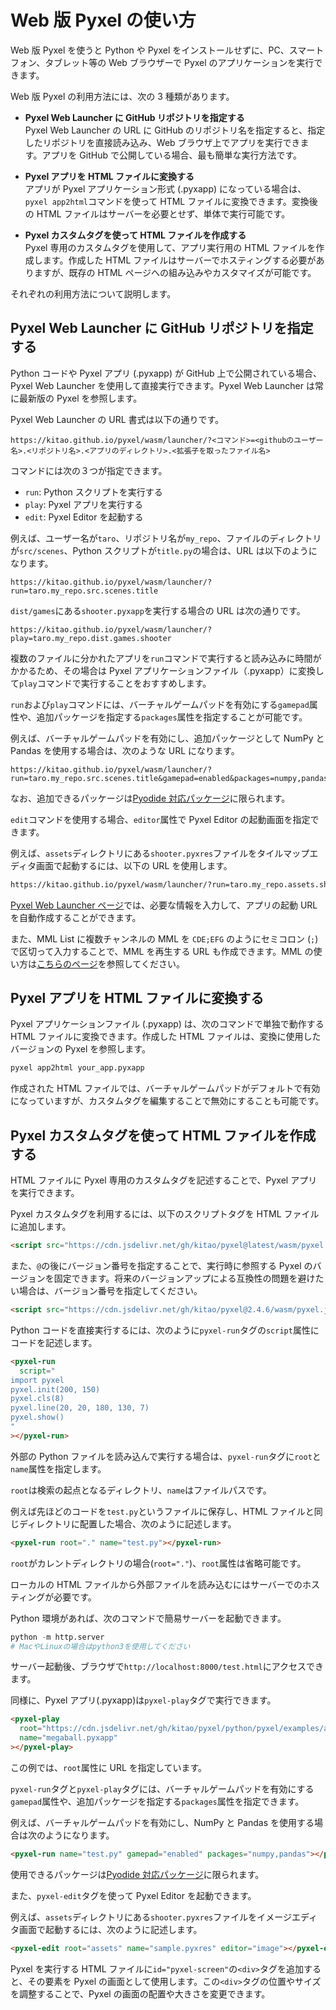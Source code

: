 # Web 版 Pyxel の使い方

Web 版 Pyxel を使うと Python や Pyxel をインストールせずに、PC、スマートフォン、タブレット等の Web ブラウザーで Pyxel のアプリケーションを実行できます。

Web 版 Pyxel の利用方法には、次の 3 種類があります。

- **Pyxel Web Launcher に GitHub リポジトリを指定する**<br>
  Pyxel Web Launcher の URL に GitHub のリポジトリ名を指定すると、指定したリポジトリを直接読み込み、Web ブラウザ上でアプリを実行できます。アプリを GitHub で公開している場合、最も簡単な実行方法です。

- **Pyxel アプリを HTML ファイルに変換する**<br>
  アプリが Pyxel アプリケーション形式 (.pyxapp) になっている場合は、`pyxel app2html`コマンドを使って HTML ファイルに変換できます。変換後の HTML ファイルはサーバーを必要とせず、単体で実行可能です。

- **Pyxel カスタムタグを使って HTML ファイルを作成する**<br>
  Pyxel 専用のカスタムタグを使用して、アプリ実行用の HTML ファイルを作成します。作成した HTML ファイルはサーバーでホスティングする必要がありますが、既存の HTML ページへの組み込みやカスタマイズが可能です。

それぞれの利用方法について説明します。

## Pyxel Web Launcher に GitHub リポジトリを指定する

Python コードや Pyxel アプリ (.pyxapp) が GitHub 上で公開されている場合、Pyxel Web Launcher を使用して直接実行できます。Pyxel Web Launcher は常に最新版の Pyxel を参照します。

Pyxel Web Launcher の URL 書式は以下の通りです。

```
https://kitao.github.io/pyxel/wasm/launcher/?<コマンド>=<githubのユーザー名>.<リポジトリ名>.<アプリのディレクトリ>.<拡張子を取ったファイル名>
```

コマンドには次の３つが指定できます。

- `run`: Python スクリプトを実行する
- `play`: Pyxel アプリを実行する
- `edit`: Pyxel Editor を起動する

例えば、ユーザー名が`taro`、リポジトリ名が`my_repo`、ファイルのディレクトリが`src/scenes`、Python スクリプトが`title.py`の場合は、URL は以下のようになります。

```
https://kitao.github.io/pyxel/wasm/launcher/?run=taro.my_repo.src.scenes.title
```

`dist/games`にある`shooter.pyxapp`を実行する場合の URL は次の通りです。

```
https://kitao.github.io/pyxel/wasm/launcher/?play=taro.my_repo.dist.games.shooter
```

複数のファイルに分かれたアプリを`run`コマンドで実行すると読み込みに時間がかかるため、その場合は Pyxel アプリケーションファイル（.pyxapp）に変換して`play`コマンドで実行することをおすすめします。

`run`および`play`コマンドには、バーチャルゲームパッドを有効にする`gamepad`属性や、追加パッケージを指定する`packages`属性を指定することが可能です。

例えば、バーチャルゲームパッドを有効にし、追加パッケージとして NumPy と Pandas を使用する場合は、次のような URL になります。

```
https://kitao.github.io/pyxel/wasm/launcher/?run=taro.my_repo.src.scenes.title&gamepad=enabled&packages=numpy,pandas
```

なお、追加できるパッケージは[Pyodide 対応パッケージ](https://pyodide.org/en/stable/usage/packages-in-pyodide.html)に限られます。

`edit`コマンドを使用する場合、`editor`属性で Pyxel Editor の起動画面を指定できます。

例えば、`assets`ディレクトリにある`shooter.pyxres`ファイルをタイルマップエディタ画面で起動するには、以下の URL を使用します。

```html
https://kitao.github.io/pyxel/wasm/launcher/?run=taro.my_repo.assets.shooter&editor=tilemap
```

[Pyxel Web Launcher ページ](https://kitao.github.io/pyxel/wasm/launcher/)では、必要な情報を入力して、アプリの起動 URL を自動作成することができます。

また、MML List に複数チャンネルの MML を `CDE;EFG` のようにセミコロン (`;`) で区切って入力することで、MML を再生する URL も作成できます。MML の使い方は[こちらのページ](faq-ja)を参照してください。

## Pyxel アプリを HTML ファイルに変換する

Pyxel アプリケーションファイル (.pyxapp) は、次のコマンドで単独で動作する HTML ファイルに変換できます。作成した HTML ファイルは、変換に使用したバージョンの Pyxel を参照します。

```sh
pyxel app2html your_app.pyxapp
```

作成された HTML ファイルでは、バーチャルゲームパッドがデフォルトで有効になっていますが、カスタムタグを編集することで無効にすることも可能です。

## Pyxel カスタムタグを使って HTML ファイルを作成する

HTML ファイルに Pyxel 専用のカスタムタグを記述することで、Pyxel アプリを実行できます。

Pyxel カスタムタグを利用するには、以下のスクリプトタグを HTML ファイルに追加します。

```html
<script src="https://cdn.jsdelivr.net/gh/kitao/pyxel@latest/wasm/pyxel.js"></script>
```

また、`@`の後にバージョン番号を指定することで、実行時に参照する Pyxel のバージョンを固定できます。将来のバージョンアップによる互換性の問題を避けたい場合は、バージョン番号を指定してください。

```html
<script src="https://cdn.jsdelivr.net/gh/kitao/pyxel@2.4.6/wasm/pyxel.js"></script>
```

Python コードを直接実行するには、次のように`pyxel-run`タグの`script`属性にコードを記述します。

```html
<pyxel-run
  script="
import pyxel
pyxel.init(200, 150)
pyxel.cls(8)
pyxel.line(20, 20, 180, 130, 7)
pyxel.show()
"
></pyxel-run>
```

外部の Python ファイルを読み込んで実行する場合は、`pyxel-run`タグに`root`と`name`属性を指定します。

`root`は検索の起点となるディレクトリ、`name`はファイルパスです。

例えば先ほどのコードを`test.py`というファイルに保存し、HTML ファイルと同じディレクトリに配置した場合、次のように記述します。

```html
<pyxel-run root="." name="test.py"></pyxel-run>
```

`root`がカレントディレクトリの場合(`root="."`)、`root`属性は省略可能です。

ローカルの HTML ファイルから外部ファイルを読み込むにはサーバーでのホスティングが必要です。

Python 環境があれば、次のコマンドで簡易サーバーを起動できます。

```python
python -m http.server
# MacやLinuxの場合はpython3を使用してください
```

サーバー起動後、ブラウザで`http://localhost:8000/test.html`にアクセスできます。

同様に、Pyxel アプリ(.pyxapp)は`pyxel-play`タグで実行できます。

```html
<pyxel-play
  root="https://cdn.jsdelivr.net/gh/kitao/pyxel/python/pyxel/examples/apps"
  name="megaball.pyxapp"
></pyxel-play>
```

この例では、`root`属性に URL を指定しています。

`pyxel-run`タグと`pyxel-play`タグには、バーチャルゲームパッドを有効にする`gamepad`属性や、追加パッケージを指定する`packages`属性を指定できます。

例えば、バーチャルゲームパッドを有効にし、NumPy と Pandas を使用する場合は次のようになります。

```html
<pyxel-run name="test.py" gamepad="enabled" packages="numpy,pandas"></pyxel-run>
```

使用できるパッケージは[Pyodide 対応パッケージ](https://pyodide.org/en/stable/usage/packages-in-pyodide.html)に限られます。

また、`pyxel-edit`タグを使って Pyxel Editor を起動できます。

例えば、`assets`ディレクトリにある`shooter.pyxres`ファイルをイメージエディタ画面で起動するには、次のように記述します。

```html
<pyxel-edit root="assets" name="sample.pyxres" editor="image"></pyxel-edit>
```

Pyxel を実行する HTML ファイルに`id="pyxel-screen"`の`<div>`タグを追加すると、その要素を Pyxel の画面として使用します。この`<div>`タグの位置やサイズを調整することで、Pyxel の画面の配置や大きさを変更できます。
